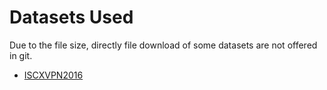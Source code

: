 # Datasets Used

Due to the file size, directly file download of some datasets are not offered in git.

- [ISCXVPN2016](http://205.174.165.80/CICDataset/ISCX-VPN-NonVPN-2016/Dataset/)